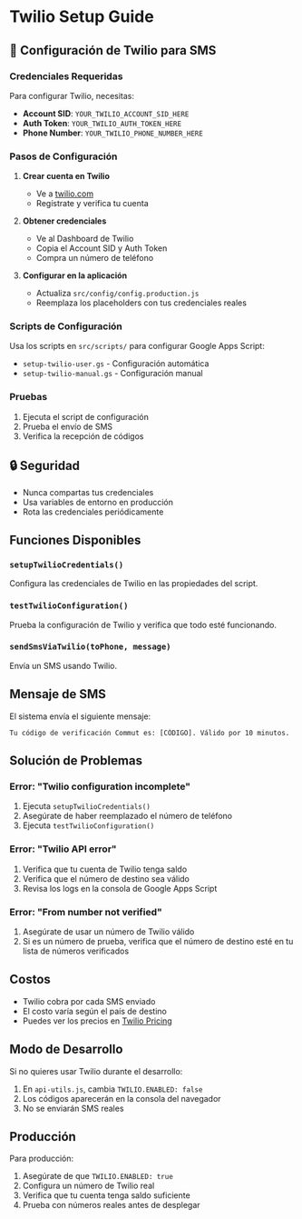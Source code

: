 # Twilio Setup Guide

## 📱 Configuración de Twilio para SMS

### Credenciales Requeridas

Para configurar Twilio, necesitas:

- **Account SID**: `YOUR_TWILIO_ACCOUNT_SID_HERE`
- **Auth Token**: `YOUR_TWILIO_AUTH_TOKEN_HERE`
- **Phone Number**: `YOUR_TWILIO_PHONE_NUMBER_HERE`

### Pasos de Configuración

1. **Crear cuenta en Twilio**
   - Ve a [twilio.com](https://www.twilio.com)
   - Regístrate y verifica tu cuenta

2. **Obtener credenciales**
   - Ve al Dashboard de Twilio
   - Copia el Account SID y Auth Token
   - Compra un número de teléfono

3. **Configurar en la aplicación**
   - Actualiza `src/config/config.production.js`
   - Reemplaza los placeholders con tus credenciales reales

### Scripts de Configuración

Usa los scripts en `src/scripts/` para configurar Google Apps Script:

- `setup-twilio-user.gs` - Configuración automática
- `setup-twilio-manual.gs` - Configuración manual

### Pruebas

1. Ejecuta el script de configuración
2. Prueba el envío de SMS
3. Verifica la recepción de códigos

## 🔒 Seguridad

- Nunca compartas tus credenciales
- Usa variables de entorno en producción
- Rota las credenciales periódicamente

## Funciones Disponibles

### `setupTwilioCredentials()`
Configura las credenciales de Twilio en las propiedades del script.

### `testTwilioConfiguration()`
Prueba la configuración de Twilio y verifica que todo esté funcionando.

### `sendSmsViaTwilio(toPhone, message)`
Envía un SMS usando Twilio.

## Mensaje de SMS

El sistema envía el siguiente mensaje:
```
Tu código de verificación Commut es: [CÓDIGO]. Válido por 10 minutos.
```

## Solución de Problemas

### Error: "Twilio configuration incomplete"
1. Ejecuta `setupTwilioCredentials()`
2. Asegúrate de haber reemplazado el número de teléfono
3. Ejecuta `testTwilioConfiguration()`

### Error: "Twilio API error"
1. Verifica que tu cuenta de Twilio tenga saldo
2. Verifica que el número de destino sea válido
3. Revisa los logs en la consola de Google Apps Script

### Error: "From number not verified"
1. Asegúrate de usar un número de Twilio válido
2. Si es un número de prueba, verifica que el número de destino esté en tu lista de números verificados

## Costos

- Twilio cobra por cada SMS enviado
- El costo varía según el país de destino
- Puedes ver los precios en [Twilio Pricing](https://www.twilio.com/sms/pricing)

## Modo de Desarrollo

Si no quieres usar Twilio durante el desarrollo:
1. En `api-utils.js`, cambia `TWILIO.ENABLED: false`
2. Los códigos aparecerán en la consola del navegador
3. No se enviarán SMS reales

## Producción

Para producción:
1. Asegúrate de que `TWILIO.ENABLED: true`
2. Configura un número de Twilio real
3. Verifica que tu cuenta tenga saldo suficiente
4. Prueba con números reales antes de desplegar
